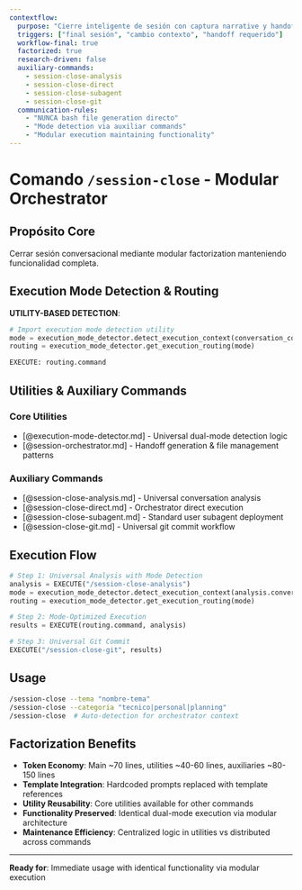 ```yaml
---
contextflow:
  purpose: "Cierre inteligente de sesión con captura narrative y handoff generation"
  triggers: ["final sesión", "cambio contexto", "handoff requerido"]
  workflow-final: true
  factorized: true
  research-driven: false
  auxiliary-commands:
    - session-close-analysis
    - session-close-direct
    - session-close-subagent
    - session-close-git
  communication-rules:
    - "NUNCA bash file generation directo"
    - "Mode detection via auxiliar commands"
    - "Modular execution maintaining functionality"
---
```


# Comando `/session-close` - Modular Orchestrator

## Propósito Core
Cerrar sesión conversacional mediante modular factorization manteniendo funcionalidad completa.

## Execution Mode Detection & Routing

**UTILITY-BASED DETECTION**:
```python
# Import execution mode detection utility
mode = execution_mode_detector.detect_execution_context(conversation_context)
routing = execution_mode_detector.get_execution_routing(mode)

EXECUTE: routing.command
```


## Utilities & Auxiliary Commands

### Core Utilities
- [@execution-mode-detector.md] - Universal dual-mode detection logic
- [@session-orchestrator.md] - Handoff generation & file management patterns

### Auxiliary Commands  
- [@session-close-analysis.md] - Universal conversation analysis
- [@session-close-direct.md] - Orchestrator direct execution
- [@session-close-subagent.md] - Standard user subagent deployment  
- [@session-close-git.md] - Universal git commit workflow

## Execution Flow
```python
# Step 1: Universal Analysis with Mode Detection
analysis = EXECUTE("/session-close-analysis")
mode = execution_mode_detector.detect_execution_context(analysis.conversation_context)
routing = execution_mode_detector.get_execution_routing(mode)

# Step 2: Mode-Optimized Execution
results = EXECUTE(routing.command, analysis)

# Step 3: Universal Git Commit
EXECUTE("/session-close-git", results)
```

## Usage
```bash
/session-close --tema "nombre-tema"
/session-close --categoria "tecnico|personal|planning"
/session-close  # Auto-detection for orchestrator context
```

## Factorization Benefits
- **Token Economy**: Main ~70 lines, utilities ~40-60 lines, auxiliaries ~80-150 lines
- **Template Integration**: Hardcoded prompts replaced with template references
- **Utility Reusability**: Core utilities available for other commands
- **Functionality Preserved**: Identical dual-mode execution via modular architecture
- **Maintenance Efficiency**: Centralized logic in utilities vs distributed across commands

---
**Ready for**: Immediate usage with identical functionality via modular execution